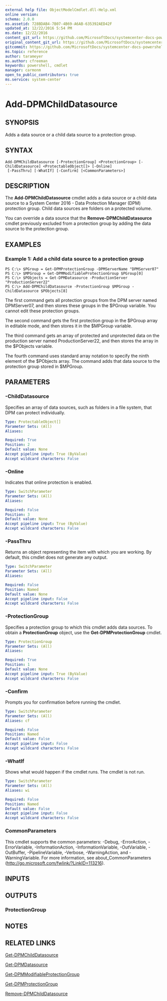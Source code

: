 ```yaml
---
external help file: ObjectModelCmdlet.dll-Help.xml
online version: 
schema: 2.0.0
ms.assetid: 728BDAB4-7B07-4B69-A6AB-635392AED42F
updated_at: 12/22/2016 5:54 PM
ms.date: 12/22/2016
content_git_url: https://github.com/MicrosoftDocs/systemcenter-docs-powershell/blob/live/systemcenter-cmdlets/SystemCenter2016/DataProtectionManager/vlatest/Add-DPMChildDatasource.md
original_content_git_url: https://github.com/MicrosoftDocs/systemcenter-docs-powershell/blob/live/systemcenter-cmdlets/SystemCenter2016/DataProtectionManager/vlatest/Add-DPMChildDatasource.md
gitcommit: https://github.com/MicrosoftDocs/systemcenter-docs-powershell/blob/17c3a51bd892aad46c731d9f381f0704b4815004/systemcenter-cmdlets/SystemCenter2016/DataProtectionManager/vlatest/Add-DPMChildDatasource.md
ms.topic: reference
author: tarameyer
ms.author: cfreeman
keywords: powershell, cmdlet
manager: carmonm
open_to_public_contributors: true
ms.service: system-center
---
```


# Add-DPMChildDatasource

## SYNOPSIS
Adds a data source or a child data source to a protection group.

## SYNTAX

```
Add-DPMChildDatasource [-ProtectionGroup] <ProtectionGroup> [-ChildDatasource] <ProtectableObject[]> [-Online]
 [-PassThru] [-WhatIf] [-Confirm] [<CommonParameters>]
```

## DESCRIPTION
The **Add-DPMChildDatasource** cmdlet adds a data source or a child data source to a System Center 2016 - Data Protection Manager (DPM) protection group.
Child data sources are folders on a protected volume.

You can override a data source that the **Remove-DPMChildDatasource** cmdlet previously excluded from a protection group by adding the data source to the protection group.

## EXAMPLES

### Example 1: Add a child data source to a protection group
```
PS C:\> $PGroup = Get-DPMProtectionGroup -DPMServerName "DPMServer07"
PS C:\> $MPGroup = Get-DPMModifiableProtectionGroup $PGroup[0]
PS C:\> $PObjects = Get-DPMDatasource -ProductionServer "ProductionServer22"
PS C:\> Add-DPMChildDatasource -ProtectionGroup $MPGroup -ChildDatasource $PObjects[8]
```

The first command gets all protection groups from the DPM server named DPMServer07, and then stores these groups in the $PGroup variable.
You cannot edit these protection groups.

The second command gets the first protection group in the $PGroup array in editable mode, and then stores it in the $MPGroup variable.

The third command gets an array of protected and unprotected data on the production server named ProductionServer22, and then stores the array in the $PObjects variable.

The fourth command uses standard array notation to specify the ninth element of the $PObjects array.
The command adds that data source to the protection group stored in $MPGroup.

## PARAMETERS

### -ChildDatasource
Specifies an array of data sources, such as folders in a file system, that DPM can protect individually.

```yaml
Type: ProtectableObject[]
Parameter Sets: (All)
Aliases: 

Required: True
Position: 2
Default value: None
Accept pipeline input: True (ByValue)
Accept wildcard characters: False
```

### -Online
Indicates that online protection is enabled.

```yaml
Type: SwitchParameter
Parameter Sets: (All)
Aliases: 

Required: False
Position: 3
Default value: None
Accept pipeline input: True (ByValue)
Accept wildcard characters: False
```

### -PassThru
Returns an object representing the item with which you are working.
By default, this cmdlet does not generate any output.

```yaml
Type: SwitchParameter
Parameter Sets: (All)
Aliases: 

Required: False
Position: Named
Default value: None
Accept pipeline input: False
Accept wildcard characters: False
```

### -ProtectionGroup
Specifies a protection group to which this cmdlet adds data sources.
To obtain a **ProtectionGroup** object, use the **Get-DPMProtectionGroup** cmdlet.

```yaml
Type: ProtectionGroup
Parameter Sets: (All)
Aliases: 

Required: True
Position: 1
Default value: None
Accept pipeline input: True (ByValue)
Accept wildcard characters: False
```

### -Confirm
Prompts you for confirmation before running the cmdlet.

```yaml
Type: SwitchParameter
Parameter Sets: (All)
Aliases: cf

Required: False
Position: Named
Default value: False
Accept pipeline input: False
Accept wildcard characters: False
```

### -WhatIf
Shows what would happen if the cmdlet runs.
The cmdlet is not run.

```yaml
Type: SwitchParameter
Parameter Sets: (All)
Aliases: wi

Required: False
Position: Named
Default value: False
Accept pipeline input: False
Accept wildcard characters: False
```

### CommonParameters
This cmdlet supports the common parameters: -Debug, -ErrorAction, -ErrorVariable, -InformationAction, -InformationVariable, -OutVariable, -OutBuffer, -PipelineVariable, -Verbose, -WarningAction, and -WarningVariable. For more information, see about_CommonParameters (http://go.microsoft.com/fwlink/?LinkID=113216).

## INPUTS

## OUTPUTS

### ProtectionGroup

## NOTES

## RELATED LINKS

[Get-DPMChildDatasource](xref:SystemCenter2016/DataProtectionManager/vlatest/Get-DPMChildDatasource.md)

[Get-DPMDatasource](xref:SystemCenter2016/DataProtectionManager/vlatest/Get-DPMDatasource.md)

[Get-DPMModifiableProtectionGroup](xref:SystemCenter2016/DataProtectionManager/vlatest/Get-DPMModifiableProtectionGroup.md)

[Get-DPMProtectionGroup](xref:SystemCenter2016/DataProtectionManager/vlatest/Get-DPMProtectionGroup.md)

[Remove-DPMChildDatasource](xref:SystemCenter2016/DataProtectionManager/vlatest/Remove-DPMChildDatasource.md)
